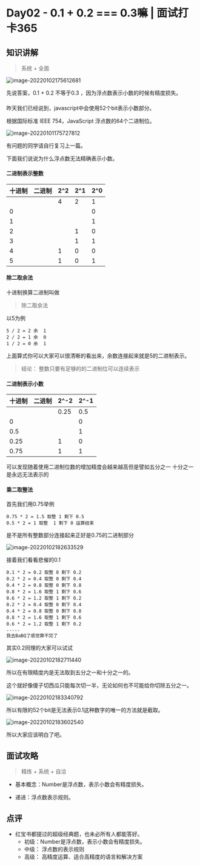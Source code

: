 # Day02 - 0.1 + 0.2 === 0.3嘛  | 面试打卡365



## 知识讲解

> 系统 + 全面

![image-20220102175612681](https://gitee.com/josephxia/picgo/raw/master/juejin/image-20220102175612681.png)

先说答案，0.1 + 0.2 不等于0.3 ，因为浮点数表示小数的时候有精度损失。

#### 

昨天我们已经说到，javascript中会使用52个bit表示小数部分。

根据国际标准 IEEE 754，JavaScript 浮点数的64个二进制位。

![image-20220101175727812](https://gitee.com/josephxia/picgo/raw/master/juejin/image-20220101175727812.png)

有问题的同学请自行复习上一篇。

下面我们说说为什么浮点数无法精确表示小数。



#### 二进制表示整数

| 十进制 | 二进制 | 2^2  | 2^1  | 2^0  |
| ------ | ------ | ---- | ---- | ---- |
|        |        | 4    | 2    | 1    |
| 0      |        |      |      | 0    |
| 1      |        |      |      | 1    |
| 2      |        |      | 1    | 0    |
| 3      |        |      | 1    | 1    |
| 4      |        | 1    | 0    | 0    |
| 5      |        | 1    | 0    | 1    |

#### 除二取余法

十进制换算二进制叫做

> 除二取余法

以5为例

```
5 / 2 = 2 余  1
2 / 2 = 1 余  0
1 / 2 = 0 余  1
```

上面算式你可以大家可以很清晰的看出来，余数连接起来就是5的二进制表示。



> 结论： 整数只要有足够的的二进制位可以连续表示



#### 二进制表示小数

| 十进制 | 二进制 | 2^-2 | 2^-1 |
| ------ | ------ | ---- | ---- |
|        |        | 0.25 | 0.5  |
| 0      |        |      | 0    |
| 0.5    |        |      | 1    |
| 0.25   |        | 1    | 0    |
| 0.75   |        | 1    | 1    |

可以发现随着使用二进制位数的增加精度会越来越高但是譬如五分之一 十分之一是永远无法表示的



#### 乘二取整法

首先我们用0.75举例

```
0.75 * 2 = 1.5 取整 1 剩下 0.5
0.5 * 2 = 1 取整  1 剩下 0 运算结束
```

是不是所有整数部分连接起来正好是0.75的二进制部分

![image-20220102182633529](https://gitee.com/josephxia/picgo/raw/master/juejin/image-20220102182633529.png)

接着我们看看悲催的0.1

```
0.1 * 2 = 0.2 取整 0 剩下 0.2
0.2 * 2 = 0.4 取整 0 剩下 0.4
0.4 * 2 = 0.8 取整 0 剩下 0.8
0.8 * 2 = 1.6 取整 1 剩下 0.6
0.6 * 2 = 1.2 取整 1 剩下 0.2
0.2 * 2 = 0.4 取整 0 剩下 0.4
0.4 * 2 = 0.8 取整 0 剩下 0.8
0.8 * 2 = 1.6 取整 1 剩下 0.6
0.6 * 2 = 1.2 取整 1 剩下 0.2
.....
我去BaBQ了感觉算不完了
```

 其实0.2同理的大家可以试试

![image-20220102182711440](https://gitee.com/josephxia/picgo/raw/master/juejin/image-20220102182711440.png)

所以在有限精度内是无法取到五分之一和十分之一的。

这个就好像傻子切西瓜只能每次切一半，无论如何也不可能给你切除五分之一。

![image-20220102183340792](https://gitee.com/josephxia/picgo/raw/master/juejin/image-20220102183340792.png)



所以有限的52个bit是无法表示0.1这种数字的唯一的方法就是截取。

![image-20220102183602540](https://gitee.com/josephxia/picgo/raw/master/juejin/image-20220102183602540.png)

所以大家应该明白了吧。

## 面试攻略

> 精炼 + 系统 + 自洽

- 基本概念：Number是浮点数，表示小数会有精度损失。

- 递进：浮点数表示规则。

  



## 点评

- 红宝书都提过的超级经典题，也未必所有人都能答好。
  - 初级：Number是浮点数，表示小数会有精度损失。
  - 中级： 浮点数的表示规则
  - 高级： 高精度运算、适合高精度的语言和解决方案